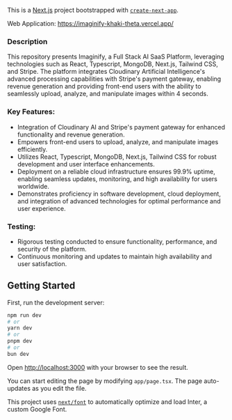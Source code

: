 This is a [Next.js](https://nextjs.org/) project bootstrapped with [`create-next-app`](https://github.com/vercel/next.js/tree/canary/packages/create-next-app).

Web Application: https://imaginify-khaki-theta.vercel.app/

### Description
This repository presents Imaginify, a Full Stack AI SaaS Platform, leveraging technologies such as React, Typescript, MongoDB, Next.js, Tailwind CSS, and Stripe. The platform integrates Cloudinary Artificial Intelligence's advanced processing capabilities with Stripe's payment gateway, enabling revenue generation and providing front-end users with the ability to seamlessly upload, analyze, and manipulate images within 4 seconds.

### Key Features:
- Integration of Cloudinary AI and Stripe's payment gateway for enhanced functionality and revenue generation.
- Empowers front-end users to upload, analyze, and manipulate images efficiently.
- Utilizes React, Typescript, MongoDB, Next.js, Tailwind CSS for robust development and user interface enhancements.
- Deployment on a reliable cloud infrastructure ensures 99.9% uptime, enabling seamless updates, monitoring, and high availability for users worldwide.
- Demonstrates proficiency in software development, cloud deployment, and integration of advanced technologies for optimal performance and user experience.

### Testing:
- Rigorous testing conducted to ensure functionality, performance, and security of the platform.
- Continuous monitoring and updates to maintain high availability and user satisfaction.

## Getting Started

First, run the development server:

```bash
npm run dev
# or
yarn dev
# or
pnpm dev
# or
bun dev
```

Open [http://localhost:3000](http://localhost:3000) with your browser to see the result.

You can start editing the page by modifying `app/page.tsx`. The page auto-updates as you edit the file.

This project uses [`next/font`](https://nextjs.org/docs/basic-features/font-optimization) to automatically optimize and load Inter, a custom Google Font.
